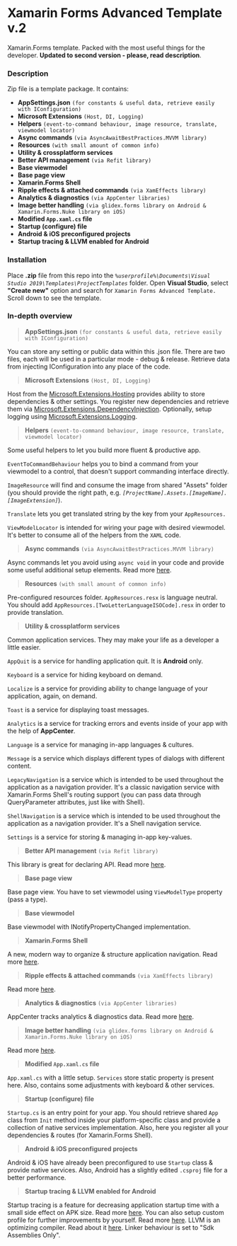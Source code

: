 # Xamarin Forms Advanced Template v.2
Xamarin.Forms template. Packed with the most useful things for the developer.
**Updated to second version - please, read description**.

### Description

Zip file is a template package. It contains:
* **AppSettings.json** `(for constants & useful data, retrieve easily with IConfiguration)`
* **Microsoft Extensions** `(Host, DI, Logging)`
* **Helpers** `(event-to-command behaviour, image resource, translate, viewmodel locator)`
* **Async commands** `(via AsyncAwaitBestPractices.MVVM library)`
* **Resources** `(with small amount of common info)`
* **Utility & crossplatform services**
* **Better API management** `(via Refit library)`
* **Base viewmodel**
* **Base page view**
* **Xamarin.Forms Shell**
* **Ripple effects & attached commands** `(via XamEffects library)`
* **Analytics & diagnostics** `(via AppCenter libraries)`
* **Image better handling** `(via glidex.forms library on Android & Xamarin.Forms.Nuke library on iOS)`
* **Modified **`App.xaml.cs`** file**
* **Startup (configure) file**
* **Android & iOS preconfigured projects**
* **Startup tracing & LLVM enabled for Android**

### Installation

Place **.zip** file from this repo into the *`%userprofile%\Documents\Visual Studio 2019\Templates\ProjectTemplates`* folder. Open **Visual Studio**, select **"Create new"** option and search for `Xamarin Forms Advanced Template.` Scroll down to see the template.

### In-depth overview

> **AppSettings.json** `(for constants & useful data, retrieve easily with IConfiguration)`

You can store any setting or public data within this .json file. There are two files, each will be used in a particular mode - debug & release. Retrieve data from injecting IConfiguration into any place of the code.

> **Microsoft Extensions** `(Host, DI, Logging)`

Host from the [Microsoft.Extensions.Hosting](https://docs.microsoft.com/en-us/aspnet/core/fundamentals/host/generic-host) provides ability to store dependencies & other settings. You register new dependencies and retrieve them via [Microsoft.Extensions.DependencyInjection](https://docs.microsoft.com/en-us/aspnet/core/fundamentals/dependency-injection). Optionally, setup logging using [Microsoft.Extensions.Logging](https://docs.microsoft.com/en-us/aspnet/core/fundamentals/logging/).

> **Helpers** `(event-to-command behaviour, image resource, translate, viewmodel locator)`

Some useful helpers to let you build more fluent & productive app.

`EventToCommandBehaviour` helps you to bind a command from your viewmodel to a control, that doesn't support commanding interface directly.

`ImageResource` will find and consume the image from shared "Assets" folder (you should provide the right path, e.g. *`[ProjectName].Assets.[ImageName].[ImageExtension]`*).

`Translate` lets you get translated string by the key from your `AppResources.`

`ViewModelLocator` is intended for wiring your page with desired viewmodel. It's better to consume all of the helpers from the `XAML` code.

> **Async commands** `(via AsyncAwaitBestPractices.MVVM library)`

Async commands let you avoid using `async void` in your code and provide some useful additional setup elements. Read more [here](https://github.com/brminnick/AsyncAwaitBestPractices).

> **Resources** `(with small amount of common info)`

Pre-configured resources folder. `AppResources.resx` is language neutral. You should add `AppResources.[TwoLetterLanguageISOCode].resx` in order to provide translation.

> **Utility & crossplatform services**

Common application services. They may make your life as a developer a little easier.

`AppQuit` is a service for handling application quit. It is **Android** only.

`Keyboard` is a service for hiding keyboard on demand.

`Localize` is a service for providing ability to change language of your application, again, on demand.

`Toast` is a service for displaying toast messages.

`Analytics` is a service for tracking errors and events inside of your app with the help of **AppCenter**.

`Language` is a service for managing in-app languages & cultures.

`Message` is a service which displays different types of dialogs with different content.

`LegacyNavigation` is a service which is intended to be used throughout the application as a navigation provider. It's a classic navigation service with Xamarin.Forms Shell's routing support (you can pass data through QueryParameter attributes, just like with Shell).

`ShellNavigation` is a service which is intended to be used throughout the application as a navigation provider. It's a Shell navigation service.

`Settings` is a service for storing & managing in-app key-values.

> **Better API management** `(via Refit library)`

This library is great for declaring API. Read more [here](https://github.com/reactiveui/refit).

> **Base page view**

Base page view. You have to set viewmodel using `ViewModelType` property (pass a type).

> **Base viewmodel**

Base viewmodel with INotifyPropertyChanged implementation.

> **Xamarin.Forms Shell**

A new, modern way to organize & structure application navigation. Read more [here](https://docs.microsoft.com/en-us/xamarin/xamarin-forms/app-fundamentals/shell/).

> **Ripple effects & attached commands** `(via XamEffects library)`

Read more [here](https://github.com/mrxten/XamEffects).

> **Analytics & diagnostics** `(via AppCenter libraries)`

AppCenter tracks analytics & diagnostics data. Read more [here](https://docs.microsoft.com/en-us/appcenter/dashboard/).

> **Image better handling** `(via glidex.forms library on Android & Xamarin.Forms.Nuke library on iOS)`

Read more [here](https://github.com/roubachof/Xamarin.Forms.Nuke).

> **Modified **`App.xaml.cs`** file**

`App.xaml.cs` with a little setup. `Services` store static property is present here. Also, contains some adjustments with keyboard & other services.

> **Startup (configure) file**

`Startup.cs` is an entry point for your app. You should retrieve shared `App` class from `Init` method inside your platform-specific class and provide a collection of native services implementation. Also, here you register all your dependencies & routes (for Xamarin.Forms Shell).

> **Android & iOS preconfigured projects**

Android & iOS have already been preconfigured to use `Startup` class & provide native services. Also, Android has a slightly edited   `.csproj` file for a better performance.

> **Startup tracing & LLVM enabled for Android**

Startup tracing is a feature for decreasing application startup time with a small side effect on APK size. Read more [here](https://devblogs.microsoft.com/xamarin/faster-startup-times-with-startup-tracing-on-android/). You can also setup custom profile for further improvements by yourself. Read more [here](https://devblogs.microsoft.com/xamarin/faster-android-startup-times-with-startup-tracing/). LLVM is an optimizing compiler. Read about it [here](https://docs.microsoft.com/en-us/xamarin/android/deploy-test/release-prep/?tabs=windows#llvm-optimizing-compiler). Linker behaviour is set to "Sdk Assemblies Only".
